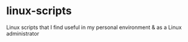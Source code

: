 # linux-scripts
Linux scripts that I find useful in my personal environment &amp; as a Linux administrator
